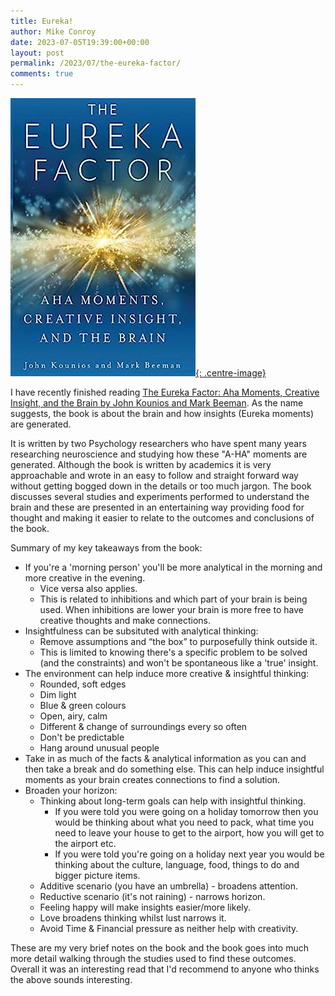 ```yaml
---
title: Eureka!
author: Mike Conroy
date: 2023-07-05T19:39:00+00:00
layout: post
permalink: /2023/07/the-eureka-factor/
comments: true
---
```


[![The Eureka Factor](/assets/images/Eureka/eureka-factor.jpg){: .centre-image}](https://www.amazon.co.uk/Eureka-Factor-Moments-Creative-Insight/dp/1079002251/ref=tmm_pap_swatch_0?_encoding=UTF8&amp;qid=1688582261&amp;sr=8-1&_encoding=UTF8&tag=mikeconroy-21&linkCode=ur2&linkId=1cc9002100417933d5c34889e44bfbc3&camp=1634&creative=6738)

I have recently finished reading [The Eureka Factor: Aha Moments, Creative Insight, and the Brain by John Kounios and Mark Beeman](https://www.amazon.co.uk/Eureka-Factor-Moments-Creative-Insight/dp/1079002251/ref=tmm_pap_swatch_0?_encoding=UTF8&amp;qid=1688582261&amp;sr=8-1&_encoding=UTF8&tag=mikeconroy-21&linkCode=ur2&linkId=1cc9002100417933d5c34889e44bfbc3&camp=1634&creative=6738). As the name suggests, the book is about the brain and how insights (Eureka moments) are generated.

It is written by two Psychology researchers who have spent many years researching neuroscience and studying how these "A-HA" moments are generated. Although the book is written by academics it is very approachable and wrote in an easy to follow and straight forward way without getting bogged down in the details or too much jargon. The book discusses several studies and experiments performed to understand the brain and these are presented in an entertaining way providing food for thought and making it easier to relate to the outcomes and conclusions of the book.

Summary of my key takeaways from the book:
 - If you're a 'morning person' you'll be more analytical in the morning and more creative in the evening.
    - Vice versa also applies.
    - This is related to inhibitions and which part of your brain is being used. When inhibitions are lower your brain is more free to have creative thoughts and make connections.
 - Insightfulness can be subsituted with analytical thinking:
    - Remove assumptions and “the box” to purposefully think outside it.
    - This is limited to knowing there's a specific problem to be solved (and the constraints) and won't be spontaneous like a 'true' insight.
 - The environment can help induce more creative & insightful thinking:
    - Rounded, soft edges
    - Dim light
    - Blue & green colours
    - Open, airy, calm
    - Different & change of surroundings every so often
    - Don't be predictable
    - Hang around unusual people
 - Take in as much of the facts & analytical information as you can and then take a break and do something else. This can help induce insightful moments as your brain creates connections to find a solution.
 - Broaden your horizon:
    - Thinking about long-term goals can help with insightful thinking.
        - If you were told you were going on a holiday tomorrow then you would be thinking about what you need to pack, what time you need to leave your house to get to the airport, how you will get to the airport etc.
        - If you were told you're going on a holiday next year you would be thinking about the culture, language, food, things to do and bigger picture items.
    - Additive scenario (you have an umbrella) - broadens attention.
    - Reductive scenario (it's not raining) - narrows horizon.
    - Feeling happy will make insights easier/more likely.
    - Love broadens thinking whilst lust narrows it.
    - Avoid Time & Financial pressure as neither help with creativity.

These are my very brief notes on the book and the book goes into much more detail walking through the studies used to find these outcomes. Overall it was an interesting read that I'd recommend to anyone who thinks the above sounds interesting.